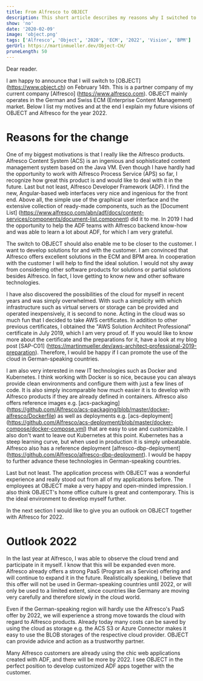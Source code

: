 ```yaml
---
title: From Alfresco to OBJECT
description: This short article describes my reasons why I switched to OBJECT
show: 'no'
date: '2020-02-09'
image: 'object.png'
tags: ['Alfresco', 'Object', '2020', 'ECM', '2022', 'Vision', 'BPM']
gerUrl: https://martinmueller.dev/Object-CH/
pruneLength: 50
---
```


Dear reader.

I am happy to announce that I will switch to [OBJECT] (https://www.object.ch) on February 14th. This is a partner company of my current company [Alfresco] (https://www.alfresco.com). OBJECT mainly operates in the German and Swiss ECM (Enterprise Content Management) market. Below I list my motives and at the end I explain my future visions of OBJECT and Alfresco for the year 2022.

# Reasons for the change
One of my biggest motivations is that I really like the Alfresco products. Alfresco Content System (ACS) is an ingenious and sophisticated content management system based on the Java VM. Even though I have hardly had the opportunity to work with Alfresco Process Service (APS) so far, I recognize how great this product is and would like to deal with it in the future. Last but not least, Alfresco Developer Framework (ADF). I find the new, Angular-based web interfaces very nice and ingenious for the front end. Above all, the simple use of the graphical user interface and the extensive collection of ready-made components, such as the [Document List] (https://www.alfresco.com/abn/adf/docs/content-services/components/document-list.component) did it to me. In 2019 I had the opportunity to help the ADF teams with Alfresco backend know-how and was able to learn a lot about ADF, for which I am very grateful.

The switch to OBJECT should also enable me to be closer to the customer. I want to develop solutions for and with the customer. I am convinced that Alfresco offers excellent solutions in the ECM and BPM area. In cooperation with the customer I will help to find the ideal solution. I would not shy away from considering other software products for solutions or partial solutions besides Alfresco. In fact, I love getting to know new and other software technologies.

I have also discovered the possibilities of the cloud for myself in recent years and was simply overwhelmed. With such a simplicity with which infrastructure such as virtual servers or storage can be provided and operated inexpensively, it is second to none. Acting in the cloud was so much fun that I decided to take AWS certificates. In addition to other previous certificates, I obtained the "AWS Solution Architect Professional" certificate in July 2019, which I am very proud of. If you would like to know more about the certificate and the preparations for it, have a look at my blog post [SAP-C01] (https://martinmueller.dev/aws-architect-professional-2019-preparation). Therefore, I would be happy if I can promote the use of the cloud in German-speaking countries.

I am also very interested in new IT technologies such as Docker and Kubernetes. I think working with Docker is so nice, because you can always provide clean environments and configure them with just a few lines of code. It is also simply incomparable how much easier it is to develop with Alfresco products if they are already defined in containers. Alfresco also offers reference images e.g. [acs-packaging] (https://github.com/Alfresco/acs-packaging/blob/master/docker-alfresco/Dockerfile) as well as deployments e.g. [acs-deployment] (https://github.com/Alfresco/acs-deployment/blob/master/docker-compose/docker-compose.yml) that are easy to use and customizable. I also don't want to leave out Kubernetes at this point. Kubernetes has a steep learning curve, but when used in production it is simply unbeatable. Alfresco also has a reference deployment [alfresco-dbp-deployment] (https://github.com/Alfresco/alfresco-dbp-deployment). I would be happy to further advance these technologies in German-speaking countries.

Last but not least. The application process with OBJECT was a wonderful experience and really stood out from all of my applications before. The employees at OBJECT make a very happy and open-minded impression. I also think OBJECT's home office culture is great and contemporary. This is the ideal environment to develop myself further.

In the next section I would like to give you an outlook on OBJECT together with Alfresco for 2022.

# Outlook 2022

In the last year at Alfresco, I was able to observe the cloud trend and participate in it myself. I know that this will be expanded even more. Alfresco already offers a strong PaaS (Program as a Service) offering and will continue to expand it in the future. Realistically speaking, I believe that this offer will not be used in German-speaking countries until 2022, or will only be used to a limited extent, since countries like Germany are moving very carefully and therefore slowly in the cloud world.

Even if the German-speaking region will hardly use the Alfresco's PaaS offer by 2022, we will experience a strong move towards the cloud with regard to Alfresco products. Already today many costs can be saved by using the cloud as storage e.g. the ACS S3 or Azure Connector makes it easy to use the BLOB storages of the respective cloud provider. OBJECT can provide advice and action as a trustworthy partner.

Many Alfresco customers are already using the chic web applications created with ADF, and there will be more by 2022. I see OBJECT in the perfect position to develop customized ADF apps together with the customer.
